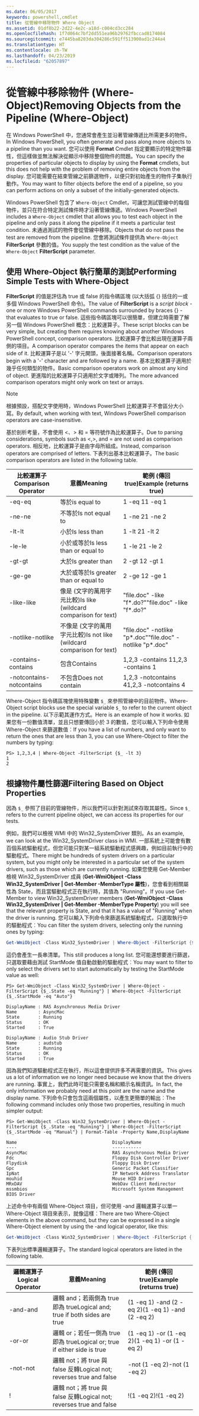 ```yaml
---
ms.date: 06/05/2017
keywords: powershell,cmdlet
title: 從管線中移除物件 Where Object
ms.assetid: 01df8b22-2d22-4e2c-a18d-c004cd3cc284
ms.openlocfilehash: 1f7d064c7bf2dd551ea96b29762fbccad8174084
ms.sourcegitcommit: e7445ba8203da304286c591ff513900ad1c244a4
ms.translationtype: HT
ms.contentlocale: zh-TW
ms.lasthandoff: 04/23/2019
ms.locfileid: "62057897"
---
```

# <a name="removing-objects-from-the-pipeline-where-object"></a><span data-ttu-id="1b255-103">從管線中移除物件 (Where-Object)</span><span class="sxs-lookup"><span data-stu-id="1b255-103">Removing Objects from the Pipeline (Where-Object)</span></span>

<span data-ttu-id="1b255-104">在 Windows PowerShell 中，您通常會產生並沿著管線傳遞比所需更多的物件。</span><span class="sxs-lookup"><span data-stu-id="1b255-104">In Windows PowerShell, you often generate and pass along more objects to a pipeline than you want.</span></span> <span data-ttu-id="1b255-105">您可以使用 **Format** Cmdlet 指定要顯示的特定物件屬性，但這樣做並無法解決從顯示中移除整個物件的問題。</span><span class="sxs-lookup"><span data-stu-id="1b255-105">You can specify the properties of particular objects to display by using the **Format** cmdlets, but this does not help with the problem of removing entire objects from the display.</span></span> <span data-ttu-id="1b255-106">您可能需要在結束管線之前篩選物件，以便只對初始產生的物件子集執行動作。</span><span class="sxs-lookup"><span data-stu-id="1b255-106">You may want to filter objects before the end of a pipeline, so you can perform actions on only a subset of the initially-generated objects.</span></span>

<span data-ttu-id="1b255-107">Windows PowerShell 包含了 `Where-Object` Cmdlet，可讓您測試管線中的每個物件，並只在符合特定測試條件時才沿著管線傳遞。</span><span class="sxs-lookup"><span data-stu-id="1b255-107">Windows PowerShell includes a `Where-Object` cmdlet that allows you to test each object in the pipeline and only pass it along the pipeline if it meets a particular test condition.</span></span> <span data-ttu-id="1b255-108">未通過測試的物件會從管線中移除。</span><span class="sxs-lookup"><span data-stu-id="1b255-108">Objects that do not pass the test are removed from the pipeline.</span></span> <span data-ttu-id="1b255-109">您會將測試條件提供為 `Where-Object` **FilterScript** 參數的值。</span><span class="sxs-lookup"><span data-stu-id="1b255-109">You supply the test condition as the value of the `Where-Object` **FilterScript** parameter.</span></span>

## <a name="performing-simple-tests-with-where-object"></a><span data-ttu-id="1b255-110">使用 Where-Object 執行簡單的測試</span><span class="sxs-lookup"><span data-stu-id="1b255-110">Performing Simple Tests with Where-Object</span></span>

<span data-ttu-id="1b255-111">**FilterScript** 的值是評估為 true 或 false 的指令碼區塊 (以大括弧 {} 括住的一或多個 Windows PowerShell 命令)。</span><span class="sxs-lookup"><span data-stu-id="1b255-111">The value of **FilterScript** is a *script block* -  one or more Windows PowerShell commands surrounded by braces {} - that evaluates to true or false.</span></span> <span data-ttu-id="1b255-112">這些指令碼區塊可以很簡單，但建立時需要了解另一個 Windows PowerShell 概念：比較運算子。</span><span class="sxs-lookup"><span data-stu-id="1b255-112">These script blocks can be very simple, but creating them requires knowing about another Windows PowerShell concept, comparison operators.</span></span> <span data-ttu-id="1b255-113">比較運算子會比較出現在運算子兩側的項目。</span><span class="sxs-lookup"><span data-stu-id="1b255-113">A comparison operator compares the items that appear on each side of it.</span></span> <span data-ttu-id="1b255-114">比較運算子是以 '-' 字元開頭，後面接著名稱。</span><span class="sxs-lookup"><span data-stu-id="1b255-114">Comparison operators begin with a '-' character and are followed by a name.</span></span> <span data-ttu-id="1b255-115">基本比較運算子適用於幾乎任何類型的物件。</span><span class="sxs-lookup"><span data-stu-id="1b255-115">Basic comparison operators work on almost any kind of object.</span></span> <span data-ttu-id="1b255-116">更進階的比較運算子只適用於文字或陣列。</span><span class="sxs-lookup"><span data-stu-id="1b255-116">The more advanced comparison operators might only work on text or arrays.</span></span>

> [!NOTE]
> <span data-ttu-id="1b255-117">根據預設，搭配文字使用時，Windows PowerShell 比較運算子不會區分大小寫。</span><span class="sxs-lookup"><span data-stu-id="1b255-117">By default, when working with text, Windows PowerShell comparison operators are case-insensitive.</span></span>

<span data-ttu-id="1b255-118">基於剖析考量，不會使用 <、> 和 = 等符號作為比較運算子。</span><span class="sxs-lookup"><span data-stu-id="1b255-118">Due to parsing considerations, symbols such as <,>, and = are not used as comparison operators.</span></span> <span data-ttu-id="1b255-119">相反地，比較運算子是由字母所組成。</span><span class="sxs-lookup"><span data-stu-id="1b255-119">Instead, comparison operators are comprised of letters.</span></span> <span data-ttu-id="1b255-120">下表列出基本比較運算子。</span><span class="sxs-lookup"><span data-stu-id="1b255-120">The basic comparison operators are listed in the following table.</span></span>

|<span data-ttu-id="1b255-121">比較運算子</span><span class="sxs-lookup"><span data-stu-id="1b255-121">Comparison Operator</span></span>|<span data-ttu-id="1b255-122">意義</span><span class="sxs-lookup"><span data-stu-id="1b255-122">Meaning</span></span>|<span data-ttu-id="1b255-123">範例 (傳回 true)</span><span class="sxs-lookup"><span data-stu-id="1b255-123">Example (returns true)</span></span>|
|-----------------------|-----------|--------------------------|
|<span data-ttu-id="1b255-124">-eq</span><span class="sxs-lookup"><span data-stu-id="1b255-124">-eq</span></span>|<span data-ttu-id="1b255-125">等於</span><span class="sxs-lookup"><span data-stu-id="1b255-125">is equal to</span></span>|<span data-ttu-id="1b255-126">1 -eq 1</span><span class="sxs-lookup"><span data-stu-id="1b255-126">1 -eq 1</span></span>|
|<span data-ttu-id="1b255-127">-ne</span><span class="sxs-lookup"><span data-stu-id="1b255-127">-ne</span></span>|<span data-ttu-id="1b255-128">不等於</span><span class="sxs-lookup"><span data-stu-id="1b255-128">Is not equal to</span></span>|<span data-ttu-id="1b255-129">1 -ne 2</span><span class="sxs-lookup"><span data-stu-id="1b255-129">1 -ne 2</span></span>|
|<span data-ttu-id="1b255-130">-lt</span><span class="sxs-lookup"><span data-stu-id="1b255-130">-lt</span></span>|<span data-ttu-id="1b255-131">小於</span><span class="sxs-lookup"><span data-stu-id="1b255-131">Is less than</span></span>|<span data-ttu-id="1b255-132">1 -lt 2</span><span class="sxs-lookup"><span data-stu-id="1b255-132">1 -lt 2</span></span>|
|<span data-ttu-id="1b255-133">-le</span><span class="sxs-lookup"><span data-stu-id="1b255-133">-le</span></span>|<span data-ttu-id="1b255-134">小於或等於</span><span class="sxs-lookup"><span data-stu-id="1b255-134">Is less than or equal to</span></span>|<span data-ttu-id="1b255-135">1 -le 2</span><span class="sxs-lookup"><span data-stu-id="1b255-135">1 -le 2</span></span>|
|<span data-ttu-id="1b255-136">-gt</span><span class="sxs-lookup"><span data-stu-id="1b255-136">-gt</span></span>|<span data-ttu-id="1b255-137">大於</span><span class="sxs-lookup"><span data-stu-id="1b255-137">Is greater than</span></span>|<span data-ttu-id="1b255-138">2 -gt 1</span><span class="sxs-lookup"><span data-stu-id="1b255-138">2 -gt 1</span></span>|
|<span data-ttu-id="1b255-139">-ge</span><span class="sxs-lookup"><span data-stu-id="1b255-139">-ge</span></span>|<span data-ttu-id="1b255-140">大於或等於</span><span class="sxs-lookup"><span data-stu-id="1b255-140">Is greater than or equal to</span></span>|<span data-ttu-id="1b255-141">2 -ge 1</span><span class="sxs-lookup"><span data-stu-id="1b255-141">2 -ge 1</span></span>|
|<span data-ttu-id="1b255-142">-like</span><span class="sxs-lookup"><span data-stu-id="1b255-142">-like</span></span>|<span data-ttu-id="1b255-143">像是 (文字的萬用字元比較)</span><span class="sxs-lookup"><span data-stu-id="1b255-143">Is like (wildcard comparison for text)</span></span>|<span data-ttu-id="1b255-144">"file.doc" -like "f\*.do?"</span><span class="sxs-lookup"><span data-stu-id="1b255-144">"file.doc" -like "f\*.do?"</span></span>|
|<span data-ttu-id="1b255-145">-notlike</span><span class="sxs-lookup"><span data-stu-id="1b255-145">-notlike</span></span>|<span data-ttu-id="1b255-146">不像是 (文字的萬用字元比較)</span><span class="sxs-lookup"><span data-stu-id="1b255-146">Is not like (wildcard comparison for text)</span></span>|<span data-ttu-id="1b255-147">"file.doc" -notlike "p\*.doc"</span><span class="sxs-lookup"><span data-stu-id="1b255-147">"file.doc" -notlike "p\*.doc"</span></span>|
|<span data-ttu-id="1b255-148">-contains</span><span class="sxs-lookup"><span data-stu-id="1b255-148">-contains</span></span>|<span data-ttu-id="1b255-149">包含</span><span class="sxs-lookup"><span data-stu-id="1b255-149">Contains</span></span>|<span data-ttu-id="1b255-150">1,2,3 -contains 1</span><span class="sxs-lookup"><span data-stu-id="1b255-150">1,2,3 -contains 1</span></span>|
|<span data-ttu-id="1b255-151">-notcontains</span><span class="sxs-lookup"><span data-stu-id="1b255-151">-notcontains</span></span>|<span data-ttu-id="1b255-152">不包含</span><span class="sxs-lookup"><span data-stu-id="1b255-152">Does not contain</span></span>|<span data-ttu-id="1b255-153">1,2,3 -notcontains 4</span><span class="sxs-lookup"><span data-stu-id="1b255-153">1,2,3 -notcontains 4</span></span>|

<span data-ttu-id="1b255-154">Where-Object 指令碼區塊使用特殊變數 `$_` 來參照管線中的目前物件。</span><span class="sxs-lookup"><span data-stu-id="1b255-154">Where-Object script blocks use the special variable `$_` to refer to the current object in the pipeline.</span></span> <span data-ttu-id="1b255-155">以下示範其運作方式。</span><span class="sxs-lookup"><span data-stu-id="1b255-155">Here is an example of how it works.</span></span> <span data-ttu-id="1b255-156">如果您有一份數值清單，並且只想要傳回小於 3 的數值，您可以輸入下列命令使用 Where-Object 來篩選數值︰</span><span class="sxs-lookup"><span data-stu-id="1b255-156">If you have a list of numbers, and only want to return the ones that are less than 3, you can use Where-Object to filter the numbers by typing:</span></span>

```
PS> 1,2,3,4 | Where-Object -FilterScript {$_ -lt 3}
1
2
```

## <a name="filtering-based-on-object-properties"></a><span data-ttu-id="1b255-157">根據物件屬性篩選</span><span class="sxs-lookup"><span data-stu-id="1b255-157">Filtering Based on Object Properties</span></span>

<span data-ttu-id="1b255-158">因為 `$_` 參照了目前的管線物件，所以我們可以針對測試來存取其屬性。</span><span class="sxs-lookup"><span data-stu-id="1b255-158">Since `$_` refers to the current pipeline object, we can access its properties for our tests.</span></span>

<span data-ttu-id="1b255-159">例如，我們可以檢視 WMI 中的 Win32_SystemDriver 類別。</span><span class="sxs-lookup"><span data-stu-id="1b255-159">As an example, we can look at the Win32_SystemDriver class in WMI.</span></span> <span data-ttu-id="1b255-160">一部系統上可能會有數百個系統驅動程式，但您可能只對某一組系統驅動程式感興趣，例如目前執行中的驅動程式。</span><span class="sxs-lookup"><span data-stu-id="1b255-160">There might be hundreds of system drivers on a particular system, but you might only be interested in a particular set of the system drivers, such as those which are currently running.</span></span> <span data-ttu-id="1b255-161">如果您使用 Get-Member 檢視 Win32_SystemDriver 成員 (**Get-WmiObject -Class Win32_SystemDriver | Get-Member -MemberType 屬性**)，您會看到相關屬性為 State，而且當驅動程式正在執行時，其值為 "Running"。</span><span class="sxs-lookup"><span data-stu-id="1b255-161">If you use Get-Member to view Win32_SystemDriver members (**Get-WmiObject -Class Win32_SystemDriver | Get-Member -MemberType Property**) you will see that the relevant property is State, and that it has a value of "Running" when the driver is running.</span></span> <span data-ttu-id="1b255-162">您可以輸入下列命令來篩選系統驅動程式，只選取執行中的驅動程式︰</span><span class="sxs-lookup"><span data-stu-id="1b255-162">You can filter the system drivers, selecting only the running ones by typing:</span></span>

```powershell
Get-WmiObject -Class Win32_SystemDriver | Where-Object -FilterScript {$_.State -eq 'Running'}
```

<span data-ttu-id="1b255-163">這仍會產生一長串清單。</span><span class="sxs-lookup"><span data-stu-id="1b255-163">This still produces a long list.</span></span> <span data-ttu-id="1b255-164">您可能還想要進行篩選，只選取要藉由測試 StartMode 值自動啟動的驅動程式︰</span><span class="sxs-lookup"><span data-stu-id="1b255-164">You may want to filter to only select the drivers set to start automatically by testing the StartMode value as well:</span></span>

```
PS> Get-WmiObject -Class Win32_SystemDriver | Where-Object -FilterScript {$_.State -eq "Running"} | Where-Object -FilterScript {$_.StartMode -eq "Auto"}

DisplayName : RAS Asynchronous Media Driver
Name        : AsyncMac
State       : Running
Status      : OK
Started     : True

DisplayName : Audio Stub Driver
Name        : audstub
State       : Running
Status      : OK
Started     : True
```

<span data-ttu-id="1b255-165">因為我們知道驅動程式正在執行，所以這會提供許多不再需要的資訊。</span><span class="sxs-lookup"><span data-stu-id="1b255-165">This gives us a lot of information we no longer need because we know that the drivers are running.</span></span> <span data-ttu-id="1b255-166">事實上，我們此時可能只需要名稱和顯示名稱資訊。</span><span class="sxs-lookup"><span data-stu-id="1b255-166">In fact, the only information we probably need at this point are the name and the display name.</span></span> <span data-ttu-id="1b255-167">下列命令只會包含這兩個屬性，以產生更簡單的輸出︰</span><span class="sxs-lookup"><span data-stu-id="1b255-167">The following command includes only those two properties, resulting in much simpler output:</span></span>

```
PS> Get-WmiObject -Class Win32_SystemDriver | Where-Object -FilterScript {$_.State -eq "Running"} | Where-Object -FilterScript {$_.StartMode -eq "Manual"} | Format-Table -Property Name,DisplayName

Name                                    DisplayName
----                                    -----------
AsyncMac                                RAS Asynchronous Media Driver
Fdc                                     Floppy Disk Controller Driver
Flpydisk                                Floppy Disk Driver
Gpc                                     Generic Packet Classifier
IpNat                                   IP Network Address Translator
mouhid                                  Mouse HID Driver
MRxDAV                                  WebDav Client Redirector
mssmbios                                Microsoft System Management BIOS Driver
```

<span data-ttu-id="1b255-168">上述命令中有兩個 Where-Object 項目，但可使用 -and 邏輯運算子以單一 Where-Object 項目來表示，就像這樣︰</span><span class="sxs-lookup"><span data-stu-id="1b255-168">There are two Where-Object elements in the above command, but they can be expressed in a single Where-Object element by using the -and logical operator, like this:</span></span>

```powershell
Get-WmiObject -Class Win32_SystemDriver | Where-Object -FilterScript { ($_.State -eq 'Running') -and ($_.StartMode -eq 'Manual') } | Format-Table -Property Name,DisplayName
```

<span data-ttu-id="1b255-169">下表列出標準邏輯運算子。</span><span class="sxs-lookup"><span data-stu-id="1b255-169">The standard logical operators are listed in the following table.</span></span>

|<span data-ttu-id="1b255-170">邏輯運算子</span><span class="sxs-lookup"><span data-stu-id="1b255-170">Logical Operator</span></span>|<span data-ttu-id="1b255-171">意義</span><span class="sxs-lookup"><span data-stu-id="1b255-171">Meaning</span></span>|<span data-ttu-id="1b255-172">範例 (傳回 true)</span><span class="sxs-lookup"><span data-stu-id="1b255-172">Example (returns true)</span></span>|
|--------------------|-----------|--------------------------|
|<span data-ttu-id="1b255-173">-and</span><span class="sxs-lookup"><span data-stu-id="1b255-173">-and</span></span>|<span data-ttu-id="1b255-174">邏輯 and；若兩側為 true 即為 true</span><span class="sxs-lookup"><span data-stu-id="1b255-174">Logical and; true if both sides are true</span></span>|<span data-ttu-id="1b255-175">(1 -eq 1) -and (2 -eq 2)</span><span class="sxs-lookup"><span data-stu-id="1b255-175">(1 -eq 1) -and (2 -eq 2)</span></span>|
|<span data-ttu-id="1b255-176">-or</span><span class="sxs-lookup"><span data-stu-id="1b255-176">-or</span></span>|<span data-ttu-id="1b255-177">邏輯 or；若任一側為 true 即為 true</span><span class="sxs-lookup"><span data-stu-id="1b255-177">Logical or; true if either side is true</span></span>|<span data-ttu-id="1b255-178">(1 -eq 1) -or (1 -eq 2)</span><span class="sxs-lookup"><span data-stu-id="1b255-178">(1 -eq 1) -or (1 -eq 2)</span></span>|
|<span data-ttu-id="1b255-179">-not</span><span class="sxs-lookup"><span data-stu-id="1b255-179">-not</span></span>|<span data-ttu-id="1b255-180">邏輯 not；將 true 與 false 反轉</span><span class="sxs-lookup"><span data-stu-id="1b255-180">Logical not; reverses true and false</span></span>|<span data-ttu-id="1b255-181">-not (1 -eq 2)</span><span class="sxs-lookup"><span data-stu-id="1b255-181">-not (1 -eq 2)</span></span>|
|\!|<span data-ttu-id="1b255-182">邏輯 not；將 true 與 false 反轉</span><span class="sxs-lookup"><span data-stu-id="1b255-182">Logical not; reverses true and false</span></span>|<span data-ttu-id="1b255-183">\!(1 -eq 2)</span><span class="sxs-lookup"><span data-stu-id="1b255-183">\!(1 -eq 2)</span></span>|
